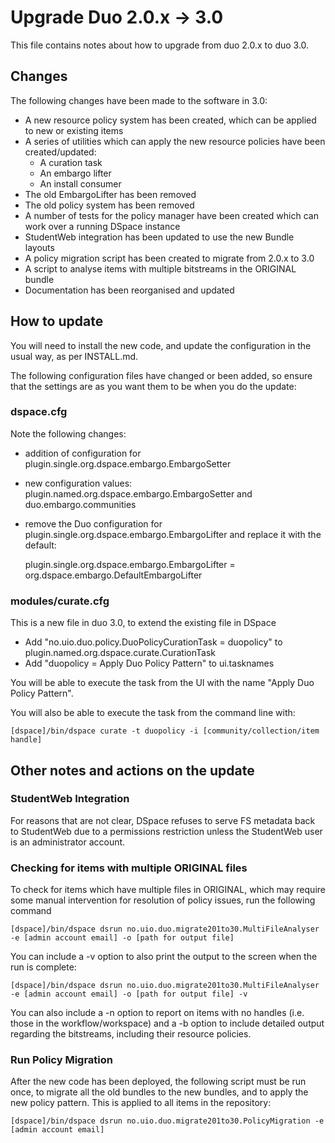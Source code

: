 # Upgrade Duo 2.0.x -> 3.0

This file contains notes about how to upgrade from duo 2.0.x to duo 3.0.

## Changes

The following changes have been made to the software in 3.0:

* A new resource policy system has been created, which can be applied to new or existing items
* A series of utilities which can apply the new resource policies have been created/updated:
    * A curation task
    * An embargo lifter
    * An install consumer
* The old EmbargoLifter has been removed
* The old policy system has been removed
* A number of tests for the policy manager have been created which can work over a running DSpace instance
* StudentWeb integration has been updated to use the new Bundle layouts
* A policy migration script has been created to migrate from 2.0.x to 3.0
* A script to analyse items with multiple bitstreams in the ORIGINAL bundle
* Documentation has been reorganised and updated

## How to update

You will need to install the new code, and update the configuration in the usual way, as per INSTALL.md.

The following configuration files have changed or been added, so ensure that the settings are as you want them to be
when you do the update:

### dspace.cfg

Note the following changes:

* addition of configuration for plugin.single.org.dspace.embargo.EmbargoSetter
* new configuration values: plugin.named.org.dspace.embargo.EmbargoSetter and duo.embargo.communities
* remove the Duo configuration for plugin.single.org.dspace.embargo.EmbargoLifter and replace it with the default:

    plugin.single.org.dspace.embargo.EmbargoLifter = org.dspace.embargo.DefaultEmbargoLifter

### modules/curate.cfg

This is a new file in duo 3.0, to extend the existing file in DSpace

* Add "no.uio.duo.policy.DuoPolicyCurationTask = duopolicy" to plugin.named.org.dspace.curate.CurationTask
* Add "duopolicy = Apply Duo Policy Pattern" to ui.tasknames

You will be able to execute the task from the UI with the name "Apply Duo Policy Pattern".  

You will also be able to execute the task from the command line with:

    [dspace]/bin/dspace curate -t duopolicy -i [community/collection/item handle]
    
## Other notes and actions on the update

### StudentWeb Integration

For reasons that are not clear, DSpace refuses to serve FS metadata back to StudentWeb due to a permissions restriction
unless the StudentWeb user is an administrator account.

### Checking for items with multiple ORIGINAL files

To check for items which have multiple files in ORIGINAL, which may require some manual intervention for resolution
of policy issues, run the following command

    [dspace]/bin/dspace dsrun no.uio.duo.migrate201to30.MultiFileAnalyser -e [admin account email] -o [path for output file]
    
You can include a -v option to also print the output to the screen when the run is complete:

    [dspace]/bin/dspace dsrun no.uio.duo.migrate201to30.MultiFileAnalyser -e [admin account email] -o [path for output file] -v

You can also include a -n option to report on items with no handles (i.e. those in the workflow/workspace) and a -b option to include detailed
output regarding the bitstreams, including their resource policies.

### Run Policy Migration

After the new code has been deployed, the following script must be run once, to migrate all the old bundles to the new
bundles, and to apply the new policy pattern.  This is applied to all items in the repository:

    [dspace]/bin/dspace dsrun no.uio.duo.migrate201to30.PolicyMigration -e [admin account email]
    
    